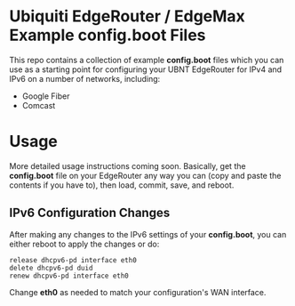 # Ubiquiti EdgeRouter / EdgeMax Example config.boot Files
This repo contains a collection of example **config.boot** files which you can use as a starting point
for configuring your UBNT EdgeRouter for IPv4 and IPv6 on a number of networks, including:

* Google Fiber
* Comcast

# Usage
More detailed usage instructions coming soon. Basically, get the **config.boot** file on your EdgeRouter
any way you can (copy and paste the contents if you have to), then load, commit, save, and reboot.

## IPv6 Configuration Changes
After making any changes to the IPv6 settings of your **config.boot**, you can either reboot to apply the changes or do:

    release dhcpv6-pd interface eth0
    delete dhcpv6-pd duid 
    renew dhcpv6-pd interface eth0

Change **eth0** as needed to match your configuration's WAN interface.
